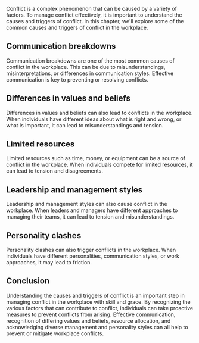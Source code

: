 
Conflict is a complex phenomenon that can be caused by a variety of factors. To manage conflict effectively, it is important to understand the causes and triggers of conflict. In this chapter, we'll explore some of the common causes and triggers of conflict in the workplace.

Communication breakdowns
------------------------

Communication breakdowns are one of the most common causes of conflict in the workplace. This can be due to misunderstandings, misinterpretations, or differences in communication styles. Effective communication is key to preventing or resolving conflicts.

Differences in values and beliefs
---------------------------------

Differences in values and beliefs can also lead to conflicts in the workplace. When individuals have different ideas about what is right and wrong, or what is important, it can lead to misunderstandings and tension.

Limited resources
-----------------

Limited resources such as time, money, or equipment can be a source of conflict in the workplace. When individuals compete for limited resources, it can lead to tension and disagreements.

Leadership and management styles
--------------------------------

Leadership and management styles can also cause conflict in the workplace. When leaders and managers have different approaches to managing their teams, it can lead to tension and misunderstandings.

Personality clashes
-------------------

Personality clashes can also trigger conflicts in the workplace. When individuals have different personalities, communication styles, or work approaches, it may lead to friction.

Conclusion
----------

Understanding the causes and triggers of conflict is an important step in managing conflict in the workplace with skill and grace. By recognizing the various factors that can contribute to conflict, individuals can take proactive measures to prevent conflicts from arising. Effective communication, recognition of differing values and beliefs, resource allocation, and acknowledging diverse management and personality styles can all help to prevent or mitigate workplace conflicts.
